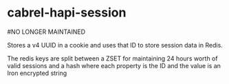 cabrel-hapi-session
================

#NO LONGER MAINTAINED

Stores a v4 UUID in a cookie and uses that ID to store session data in Redis.

The redis keys are split between a ZSET for maintaining 24 hours worth of valid sessions and a hash where each property is the ID and the value is an Iron encrypted string
